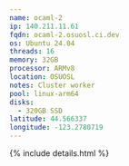 ```yaml
---
name: ocaml-2
ip: 140.211.11.61
fqdn: ocaml-2.osuosl.ci.dev
os: Ubuntu 24.04
threads: 16
memory: 32GB
processor: ARMv8
location: OSUOSL
notes: Cluster worker
pool: linux-arm64
disks:
  - 320GB SSD
latitude: 44.566337
longitude: -123.2780719
---
```

{% include details.html %} 

